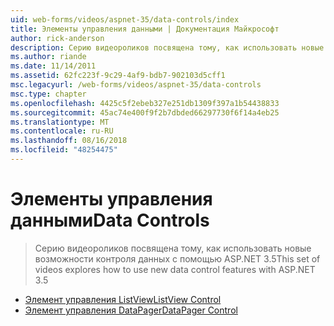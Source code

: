 ```yaml
---
uid: web-forms/videos/aspnet-35/data-controls/index
title: Элементы управления данными | Документация Майкрософт
author: rick-anderson
description: Серию видеороликов посвящена тому, как использовать новые возможности контроля данных с помощью ASP.NET 3.5
ms.author: riande
ms.date: 11/14/2011
ms.assetid: 62fc223f-9c29-4af9-bdb7-902103d5cff1
msc.legacyurl: /web-forms/videos/aspnet-35/data-controls
msc.type: chapter
ms.openlocfilehash: 4425c5f2ebeb327e251db1309f397a1b54438833
ms.sourcegitcommit: 45ac74e400f9f2b7dbded66297730f6f14a4eb25
ms.translationtype: MT
ms.contentlocale: ru-RU
ms.lasthandoff: 08/16/2018
ms.locfileid: "48254475"
---
```

<a name="data-controls"></a><span data-ttu-id="5b42a-103">Элементы управления данными</span><span class="sxs-lookup"><span data-stu-id="5b42a-103">Data Controls</span></span>
====================
> <span data-ttu-id="5b42a-104">Серию видеороликов посвящена тому, как использовать новые возможности контроля данных с помощью ASP.NET 3.5</span><span class="sxs-lookup"><span data-stu-id="5b42a-104">This set of videos explores how to use new data control features with ASP.NET 3.5</span></span>


- [<span data-ttu-id="5b42a-105">Элемент управления ListView</span><span class="sxs-lookup"><span data-stu-id="5b42a-105">ListView Control</span></span>](the-listview-control.md)
- [<span data-ttu-id="5b42a-106">Элемент управления DataPager</span><span class="sxs-lookup"><span data-stu-id="5b42a-106">DataPager Control</span></span>](the-datapager-control.md)
